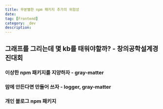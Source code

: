```yaml
---
title: 무분별한 npm 패키지 추가의 위험성
date:
tag: [Frontend]
category: _dev
description:
---
```


## 그래프를 그리는데 몇 kb를 태워야할까? - 창의공학설계경진대회

### 이상한 npm 패키지를 지양하자 - gray-matter

### 맘에 안든다면 만들어 쓰자 - logger, gray-matter

### 개인 블로그 npm 패키지
